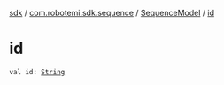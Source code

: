 [sdk](../../index.md) / [com.robotemi.sdk.sequence](../index.md) / [SequenceModel](index.md) / [id](./id.md)

# id

`val id: `[`String`](https://kotlinlang.org/api/latest/jvm/stdlib/kotlin/-string/index.html)